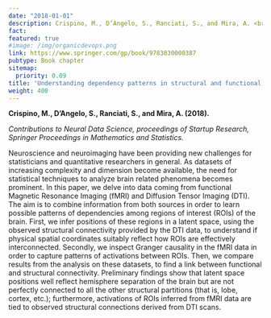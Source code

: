 ```yaml
---
date: "2018-01-01"
description: Crispino, M., D’Angelo, S., Ranciati, S., and Mira, A. <br /> Proceedings of Startup Research, Springer Proceedings in Mathematics and Statistics.
fact: 
featured: true
#image: /img/organicdevops.png
link: https://www.springer.com/gp/book/9783030000387
pubtype: Book chapter
sitemap:
  priority: 0.09
title: 'Understanding dependency patterns in structural and functional brain connectivity through fMRI and DTI data.'
weight: 400
---
```


**Crispino, M., D’Angelo, S., Ranciati, S., and Mira, A. (2018).**

*Contributions to Neural Data Science, proceedings of Startup Research, Springer Proceedings in Mathematics and Statistics.*

Neuroscience and neuroimaging have been providing new challenges for statisticians and quantitative researchers in general. As datasets of increasing complexity and dimension become available, the need for statistical techniques to analyze brain related phenomena becomes prominent. In this paper, we delve into data coming from functional Magnetic Resonance Imaging (fMRI) and Diffusion Tensor Imaging (DTI). The aim is to combine information from both sources in order to learn possible patterns of dependencies among regions of interest (ROIs) of the brain. First, we infer positions of these regions in a latent space, using the observed structural connectivity provided by the DTI data, to understand if physical spatial coordinates suitably reflect how ROIs are effectively interconnected. Secondly, we inspect Granger causality in the fMRI data in order to capture patterns of activations between ROIs. Then, we compare results from the analysis on these datasets, to find a link between functional and structural connectivity. Preliminary findings show that latent space positions well reflect hemisphere separation of the brain but are not perfectly connected to all the other structural partitions (that is, lobe, cortex, etc.); furthermore, activations of ROIs inferred from fMRI data are tied to observed structural connections derived from DTI scans.

